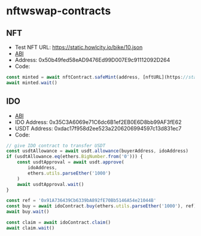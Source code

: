 # nftwswap-contracts

## NFT

-   Test NFT URL: https://static.howlcity.io/bike/10.json
-   [ABI](./artifacts/contracts/NFT.sol/NFT.json)
-   Address: 0x50b49fed58eAD9476Ed99D007E9c91112092D264
-   Code:

```js
const minted = await nftContract.safeMint(address, [nftURL](https://static.howlcity.io/bike/10.json))
await minted.wait()
```

## IDO

-   [ABI](./artifacts/contracts/IDO.sol/IDO.json)
-   IDO Address: 0x35C3A6069e71C6dc6B1ef2EB0E6D8bb99AF3fE62
-   USDT Address: 0xdac17f958d2ee523a2206206994597c13d831ec7
-   Code:

```js
// give IDO contract to transfer USDT
const usdtAllowance = await usdt.allowance(buyerAddress, idoAddress)
if (usdtAllowance.eq(ethers.BigNumber.from('0'))) {
    const usdtApproval = await usdt.approve(
        idoAddress,
        ethers.utils.parseEther('1000')
    )
    await usdtApproval.wait()
}

const ref = '0x91A736439Cb6339bA892fE70Bb5146A54e21044B'
const buy = await idoContract.buy(ethers.utils.parseEther('1000'), ref)
await buy.wait()
```

```js
const claim = await idoContract.claim()
await claim.wait()
```
